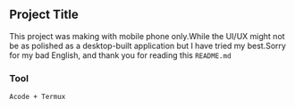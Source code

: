 
## Project Title

This project was making with mobile phone only.While the UI/UX might not be as polished as a desktop-built application but I have tried my best.Sorry for my bad English, and thank you for reading this `README.md`

### Tool
```
Acode + Termux
```

